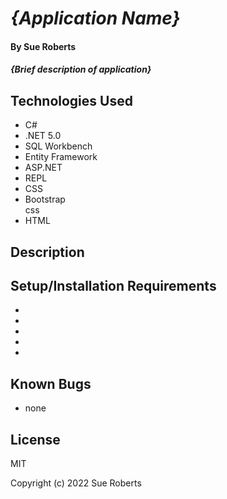 # _{Application Name}_

#### By Sue Roberts

#### _{Brief description of application}_

## Technologies Used

* C#
* .NET 5.0
* SQL Workbench
* Entity Framework
* ASP.NET
* REPL
* CSS
* Bootstrap   
     css
* HTML
 
## Description



## Setup/Installation Requirements

* 
* 
* 
* 
* 


## Known Bugs

* none


## License

MIT

Copyright (c) 2022 Sue Roberts
